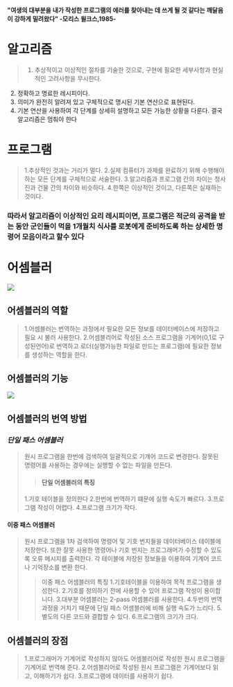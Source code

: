 **"여생의 대부분을 내가 작성한 프로그램의 에러를 찾아내는 데 쓰게 될 것 같다는 깨달음이 강하게 밀려왔다"
-모리스 윌크스,1985-**
# 알고리즘
>1. 추상적이고 이상적인 절차를 기술한 것으로, 구현에 필요한 세부사항과 현실적인 고려사항을 무시한다.
2. 정확하고 명료한 레시피이다.
3. 의미가 완전히 알려져 있고 구체적으로 명시된 기본 연산으로 표현된다.
4. 기본 연산을 사용하여 각 단계를 상세히 설명하고 모든 가능한 상황을 다룬다.
결국 알고리즘은 멈춰야 한다


# 프로그램
> 1.추상적인 것과는 거리가 멀다.
2.실제 컴퓨터가 과제를 완료하기 위해 수행해야 하는 모든 단계를 구체적으로 서술한다.
3.알고리즘과 프로그램 간의 차이는 청사진과 건물 간의 차이와 비슷하다.
4.한쪽은 이상적인 것이고, 다른쪽은 실재하는 것이다.

### **따라서 알고리즘이 이상적인 요리 레시피이면, 프로그램은 적군의 공격을 받는 동안 군인들이 먹을 1개월치 식사를 로봇에게 준비하도록 하는 상세한 명령어 모음이라고 할수 있다**

# 어셈블러
![](https://velog.velcdn.com/images/mocakosan/post/896a5a6c-2e0a-4d84-8e9b-9ac1d489963e/image.png)
## 어셈블러의 역할
> 1.어셈블러는 번역하는 과정에서 필요한 모든 정보를 데이터베이스에 저장하고 필요 시 불러 사용한다.
2.어셈블리어로 작성된 소스 프로그램을 기계어(0,1로 구성된언어)로 번역하고 로더(실행가능한 파일로 만드는 프로그램)에 필요한 정보를 생성하는 역할을 한다.

## 어셈블러의 기능
![](https://velog.velcdn.com/images/mocakosan/post/94cbbdcd-5745-4a98-abde-8a8e0c57afae/image.png)

## 어셈블러의 번역 방법

### _단일 패스 어셈블러_
> 원시 프로그램을 한번에 검색하여 일괄적으로 기걔어 코드로 변경한다.
잘못된 명령어를 사용하는 경우에는 실행할 수 없는 파일을 만든다.
> >#### 단일 어셈블러의 특징
> 1.기호 테이블을 정의한다
2.한번에 번역하기 떄문에  실행 속도가 빠르다.
3.프로그램 작성이 어렵다.
4.프로그램 크기가 작다.

#### 이중 패스 어셈블러
> 원시 프로그램을 1차 검색하여 명령어 및 기호 번지들을 데이터베이스 테이블에 저장한다.
또한 잘못 사용한 명령어나 기호 번지는 프로그래머가 수정할 수 있도록 오류 메시지를 출력한다.
각 테이블에 저장된 정보들을 이용하여 기계어 코드나 기억장소를 변환 한다.
>>이중 패스 어셈블러의 특징
1.기호테이블을 이용하여 목적 프로그램을 생성한다.
2.기호를 정의하기 전에 사용할 수 있어 프로그램 작성이 용이합니다.
3.대부분 어셈블러는 2-pass 어셈블러를 사용한다.
4.두번의 번역 과정을 거치기 때문에 단일 패스 어셈블러에 비해 실행 속도가 느리다.
5.별도의 다른 코드와 결합할 수 있다.
6.프로그램의 크기가 크다.

## 어셈블러의 장점
> 1.프로그래머가 기계어로 작성하지 않아도 어셈블리어로 작성한 원시 프로그램을 기계어로 번역해 준다.
2.어셈블리어로 작성된 원시 프로그램은 기계어보다 읽고, 이해하기가 쉽다.
3.프로그램에 데이터를 사용하기 쉽다.
